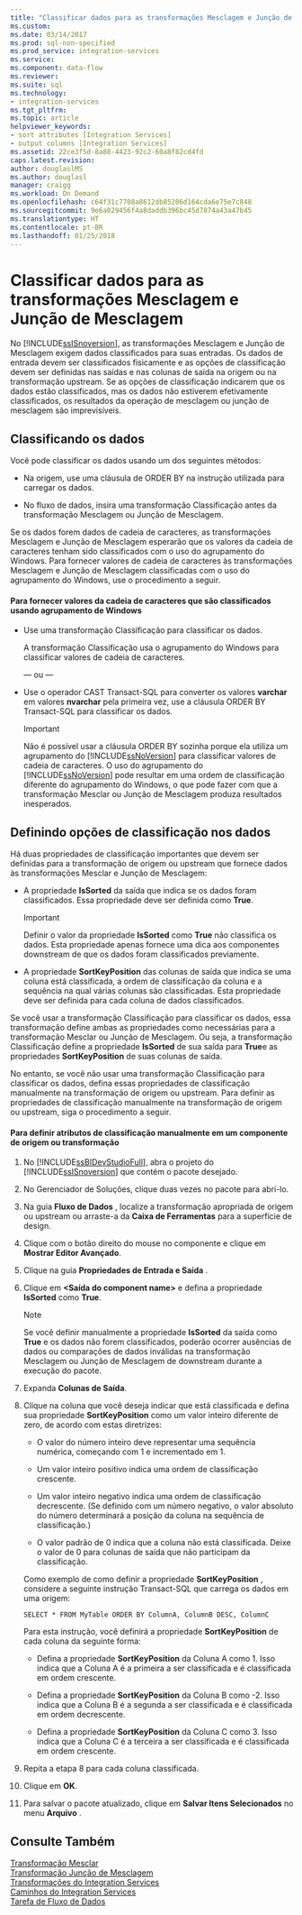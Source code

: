 ```yaml
---
title: "Classificar dados para as transformações Mesclagem e Junção de Mesclagem | Microsoft Docs"
ms.custom: 
ms.date: 03/14/2017
ms.prod: sql-non-specified
ms.prod_service: integration-services
ms.service: 
ms.component: data-flow
ms.reviewer: 
ms.suite: sql
ms.technology:
- integration-services
ms.tgt_pltfrm: 
ms.topic: article
helpviewer_keywords:
- sort attributes [Integration Services]
- output columns [Integration Services]
ms.assetid: 22ce3f5d-8a88-4423-92c2-60a8f82cd4fd
caps.latest.revision: 
author: douglaslMS
ms.author: douglasl
manager: craigg
ms.workload: On Demand
ms.openlocfilehash: c64f31c7708a8612db85206d164cda6e75e7c848
ms.sourcegitcommit: 9e6a029456f4a8daddb396bc45d7874a43a47b45
ms.translationtype: HT
ms.contentlocale: pt-BR
ms.lasthandoff: 01/25/2018
---
```

# <a name="sort-data-for-the-merge-and-merge-join-transformations"></a>Classificar dados para as transformações Mesclagem e Junção de Mesclagem
  No [!INCLUDE[ssISnoversion](../../../includes/ssisnoversion-md.md)], as transformações Mesclagem e Junção de Mesclagem exigem dados classificados para suas entradas. Os dados de entrada devem ser classificados fisicamente e as opções de classificação devem ser definidas nas saídas e nas colunas de saída na origem ou na transformação upstream. Se as opções de classificação indicarem que os dados estão classificados, mas os dados não estiverem efetivamente classificados, os resultados da operação de mesclagem ou junção de mesclagem são imprevisíveis.  
  
## <a name="sorting-the-data"></a>Classificando os dados  
 Você pode classificar os dados usando um dos seguintes métodos:  
  
-   Na origem, use uma cláusula de ORDER BY na instrução utilizada para carregar os dados.  
  
-   No fluxo de dados, insira uma transformação Classificação antes da transformação Mesclagem ou Junção de Mesclagem.  
  
 Se os dados forem dados de cadeia de caracteres, as transformações Mesclagem e Junção de Mesclagem esperarão que os valores da cadeia de caracteres tenham sido classificados com o uso do agrupamento do Windows. Para fornecer valores de cadeia de caracteres às transformações Mesclagem e Junção de Mesclagem classificadas com o uso do agrupamento do Windows, use o procedimento a seguir.  
  
#### <a name="to-provide-string-values-that-are-sorted-by-using-windows-collation"></a>Para fornecer valores da cadeia de caracteres que são classificados usando agrupamento de Windows  
  
-   Use uma transformação Classificação para classificar os dados.  
  
     A transformação Classificação usa o agrupamento do Windows para classificar valores de cadeia de caracteres.  
  
     — ou —  
  
-   Use o operador CAST Transact-SQL para converter os valores **varchar** em valores **nvarchar** pela primeira vez, use a cláusula ORDER BY Transact-SQL para classificar os dados.  
  
    > [!IMPORTANT]  
    >  Não é possível usar a cláusula ORDER BY sozinha porque ela utiliza um agrupamento do [!INCLUDE[ssNoVersion](../../../includes/ssnoversion-md.md)] para classificar valores de cadeia de caracteres. O uso do agrupamento do [!INCLUDE[ssNoVersion](../../../includes/ssnoversion-md.md)] pode resultar em uma ordem de classificação diferente do agrupamento do Windows, o que pode fazer com que a transformação Mesclar ou Junção de Mesclagem produza resultados inesperados.  
  
## <a name="setting-sort-options-on-the-data"></a>Definindo opções de classificação nos dados  
 Há duas propriedades de classificação importantes que devem ser definidas para a transformação de origem ou upstream que fornece dados às transformações Mesclar e Junção de Mesclagem:  
  
-   A propriedade **IsSorted** da saída que indica se os dados foram classificados. Essa propriedade deve ser definida como **True**.  
  
    > [!IMPORTANT]  
    >  Definir o valor da propriedade **IsSorted** como **True** não classifica os dados. Esta propriedade apenas fornece uma dica aos componentes downstream de que os dados foram classificados previamente.  
  
-   A propriedade **SortKeyPosition** das colunas de saída que indica se uma coluna está classificada, a ordem de classificação da coluna e a sequência na qual várias colunas são classificadas. Esta propriedade deve ser definida para cada coluna de dados classificados.  
  
 Se você usar a transformação Classificação para classificar os dados, essa transformação define ambas as propriedades como necessárias para a transformação Mesclar ou Junção de Mesclagem. Ou seja, a transformação Classificação define a propriedade **IsSorted** de sua saída para **True**e as propriedades **SortKeyPosition** de suas colunas de saída.  
  
 No entanto, se você não usar uma transformação Classificação para classificar os dados, defina essas propriedades de classificação manualmente na transformação de origem ou upstream. Para definir as propriedades de classificação manualmente na transformação de origem ou upstream, siga o procedimento a seguir.  
  
#### <a name="to-manually-set-sort-attributes-on-a-source-or-transformation-component"></a>Para definir atributos de classificação manualmente em um componente de origem ou transformação  
  
1.  No [!INCLUDE[ssBIDevStudioFull](../../../includes/ssbidevstudiofull-md.md)], abra o projeto do [!INCLUDE[ssISnoversion](../../../includes/ssisnoversion-md.md)] que contém o pacote desejado.  
  
2.  No Gerenciador de Soluções, clique duas vezes no pacote para abri-lo.  
  
3.  Na guia **Fluxo de Dados** , localize a transformação apropriada de origem ou upstream ou arraste-a da **Caixa de Ferramentas** para a superfície de design.  
  
4.  Clique com o botão direito do mouse no componente e clique em **Mostrar Editor Avançado**.  
  
5.  Clique na guia **Propriedades de Entrada e Saída** .  
  
6.  Clique em **\<Saída do component name>** e defina a propriedade **IsSorted** como **True**.  
  
    > [!NOTE]  
    >  Se você definir manualmente a propriedade **IsSorted** da saída como **True** e os dados não forem classificados, poderão ocorrer ausências de dados ou comparações de dados inválidas na transformação Mesclagem ou Junção de Mesclagem de downstream durante a execução do pacote.  
  
7.  Expanda **Colunas de Saída**.  
  
8.  Clique na coluna que você deseja indicar que está classificada e defina sua propriedade **SortKeyPosition** como um valor inteiro diferente de zero, de acordo com estas diretrizes:  
  
    -   O valor do número inteiro deve representar uma sequência numérica, começando com 1 e incrementado em 1.  
  
    -   Um valor inteiro positivo indica uma ordem de classificação crescente.  
  
    -   Um valor inteiro negativo indica uma ordem de classificação decrescente. (Se definido com um número negativo, o valor absoluto do número determinará a posição da coluna na sequência de classificação.)  
  
    -   O valor padrão de 0 indica que a coluna não está classificada. Deixe o valor de 0 para colunas de saída que não participam da classificação.  
  
     Como exemplo de como definir a propriedade **SortKeyPosition** , considere a seguinte instrução Transact-SQL que carrega os dados em uma origem:  
  
     `SELECT * FROM MyTable ORDER BY ColumnA, ColumnB DESC, ColumnC`  
  
     Para esta instrução, você definirá a propriedade **SortKeyPosition** de cada coluna da seguinte forma:  
  
    -   Defina a propriedade **SortKeyPosition** da Coluna A como 1. Isso indica que a Coluna A é a primeira a ser classificada e é classificada em ordem crescente.  
  
    -   Defina a propriedade **SortKeyPosition** da Coluna B como -2. Isso indica que a Coluna B é a segunda a ser classificada e é classificada em ordem decrescente.  
  
    -   Defina a propriedade **SortKeyPosition** da Coluna C como 3. Isso indica que a Coluna C é a terceira a ser classificada e é classificada em ordem crescente.  
  
9. Repita a etapa 8 para cada coluna classificada.  
  
10. Clique em **OK**.  
  
11. Para salvar o pacote atualizado, clique em **Salvar Itens Selecionados** no menu **Arquivo** .  
  
## <a name="see-also"></a>Consulte Também  
 [Transformação Mesclar](../../../integration-services/data-flow/transformations/merge-transformation.md)   
 [Transformação Junção de Mesclagem](../../../integration-services/data-flow/transformations/merge-join-transformation.md)   
 [Transformações do Integration Services](../../../integration-services/data-flow/transformations/integration-services-transformations.md)   
 [Caminhos do Integration Services](../../../integration-services/data-flow/integration-services-paths.md)   
 [Tarefa de Fluxo de Dados](../../../integration-services/control-flow/data-flow-task.md)  
  
  
